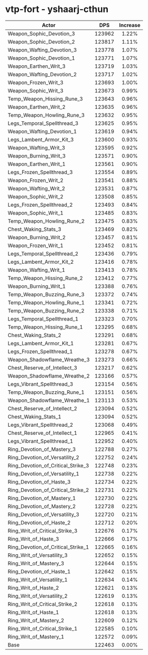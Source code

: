 # vtp-fort - yshaarj-cthun
| Actor | DPS | Increase |
|---|:---:|:---:|
|Weapon_Sophic_Devotion_3|123962|1.22%|
|Weapon_Sophic_Devotion_2|123817|1.11%|
|Weapon_Wafting_Devotion_3|123778|1.07%|
|Weapon_Sophic_Devotion_1|123771|1.07%|
|Weapon_Earthen_Writ_3|123719|1.03%|
|Weapon_Wafting_Devotion_2|123717|1.02%|
|Weapon_Frozen_Writ_3|123693|1.00%|
|Weapon_Sophic_Writ_3|123673|0.99%|
|Temp_Weapon_Hissing_Rune_3|123643|0.96%|
|Weapon_Earthen_Writ_2|123635|0.96%|
|Temp_Weapon_Howling_Rune_3|123632|0.95%|
|Legs_Temporal_Spellthread_3|123625|0.95%|
|Weapon_Wafting_Devotion_1|123619|0.94%|
|Legs_Lambent_Armor_Kit_3|123600|0.93%|
|Weapon_Wafting_Writ_3|123595|0.92%|
|Weapon_Burning_Writ_3|123571|0.90%|
|Weapon_Earthen_Writ_1|123561|0.90%|
|Legs_Frozen_Spellthread_3|123554|0.89%|
|Weapon_Frozen_Writ_2|123541|0.88%|
|Weapon_Wafting_Writ_2|123531|0.87%|
|Weapon_Sophic_Writ_2|123508|0.85%|
|Legs_Frozen_Spellthread_2|123493|0.84%|
|Weapon_Sophic_Writ_1|123485|0.83%|
|Temp_Weapon_Howling_Rune_2|123475|0.83%|
|Chest_Waking_Stats_3|123469|0.82%|
|Weapon_Burning_Writ_2|123457|0.81%|
|Weapon_Frozen_Writ_1|123452|0.81%|
|Legs_Temporal_Spellthread_2|123436|0.79%|
|Legs_Lambent_Armor_Kit_2|123416|0.78%|
|Weapon_Wafting_Writ_1|123413|0.78%|
|Temp_Weapon_Hissing_Rune_2|123412|0.77%|
|Weapon_Burning_Writ_1|123388|0.76%|
|Temp_Weapon_Buzzing_Rune_3|123372|0.74%|
|Temp_Weapon_Howling_Rune_1|123341|0.72%|
|Temp_Weapon_Buzzing_Rune_2|123338|0.71%|
|Legs_Temporal_Spellthread_1|123323|0.70%|
|Temp_Weapon_Hissing_Rune_1|123295|0.68%|
|Chest_Waking_Stats_2|123291|0.68%|
|Legs_Lambent_Armor_Kit_1|123281|0.67%|
|Legs_Frozen_Spellthread_1|123278|0.67%|
|Weapon_Shadowflame_Wreathe_3|123273|0.66%|
|Chest_Reserve_of_Intellect_3|123217|0.62%|
|Weapon_Shadowflame_Wreathe_2|123166|0.57%|
|Legs_Vibrant_Spellthread_3|123154|0.56%|
|Temp_Weapon_Buzzing_Rune_1|123151|0.56%|
|Weapon_Shadowflame_Wreathe_1|123113|0.53%|
|Chest_Reserve_of_Intellect_2|123094|0.52%|
|Chest_Waking_Stats_1|123094|0.52%|
|Legs_Vibrant_Spellthread_2|123068|0.49%|
|Chest_Reserve_of_Intellect_1|122965|0.41%|
|Legs_Vibrant_Spellthread_1|122952|0.40%|
|Ring_Devotion_of_Mastery_3|122788|0.27%|
|Ring_Devotion_of_Versatility_2|122752|0.24%|
|Ring_Devotion_of_Critical_Strike_3|122748|0.23%|
|Ring_Devotion_of_Versatility_1|122738|0.22%|
|Ring_Devotion_of_Haste_3|122734|0.22%|
|Ring_Devotion_of_Critical_Strike_2|122731|0.22%|
|Ring_Devotion_of_Mastery_1|122730|0.22%|
|Ring_Devotion_of_Mastery_2|122728|0.22%|
|Ring_Devotion_of_Versatility_3|122720|0.21%|
|Ring_Devotion_of_Haste_2|122712|0.20%|
|Ring_Writ_of_Critical_Strike_3|122676|0.17%|
|Ring_Writ_of_Haste_3|122666|0.17%|
|Ring_Devotion_of_Critical_Strike_1|122665|0.16%|
|Ring_Writ_of_Versatility_3|122652|0.15%|
|Ring_Writ_of_Mastery_3|122644|0.15%|
|Ring_Devotion_of_Haste_1|122642|0.15%|
|Ring_Writ_of_Versatility_1|122634|0.14%|
|Ring_Writ_of_Haste_2|122621|0.13%|
|Ring_Writ_of_Versatility_2|122619|0.13%|
|Ring_Writ_of_Critical_Strike_2|122618|0.13%|
|Ring_Writ_of_Haste_1|122618|0.13%|
|Ring_Writ_of_Mastery_2|122609|0.12%|
|Ring_Writ_of_Critical_Strike_1|122585|0.10%|
|Ring_Writ_of_Mastery_1|122572|0.09%|
|Base|122463|0.00%|
